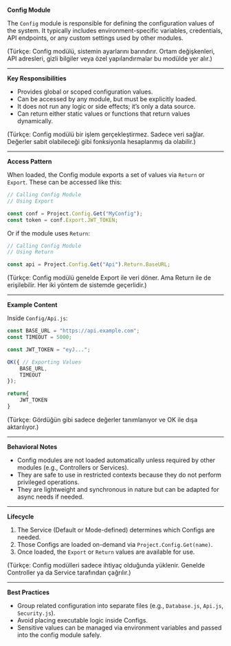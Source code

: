 **Config Module**

The `Config` module is responsible for defining the configuration values of the system. It typically includes environment-specific variables, credentials, API endpoints, or any custom settings used by other modules.

(Türkçe: Config modülü, sistemin ayarlarını barındırır. Ortam değişkenleri, API adresleri, gizli bilgiler veya özel yapılandırmalar bu modülde yer alır.)

---

**Key Responsibilities**

* Provides global or scoped configuration values.
* Can be accessed by any module, but must be explicitly loaded.
* It does not run any logic or side effects; it’s only a data source.
* Can return either static values or functions that return values dynamically.

(Türkçe: Config modülü bir işlem gerçekleştirmez. Sadece veri sağlar. Değerler sabit olabileceği gibi fonksiyonla hesaplanmış da olabilir.)

---

**Access Pattern**

When loaded, the Config module exports a set of values via `Return` or `Export`. These can be accessed like this:

```javascript
// Calling Config Module
// Using Export

const conf = Project.Config.Get("MyConfig");
const token = conf.Export.JWT_TOKEN;
```

Or if the module uses `Return`:

```javascript
// Calling Config Module
// Using Return

const api = Project.Config.Get("Api").Return.BaseURL;
```

(Türkçe: Config modülü genelde Export ile veri döner. Ama Return ile de erişilebilir. Her iki yöntem de sistemde geçerlidir.)

---

**Example Content**

Inside `Config/Api.js`:

```javascript
const BASE_URL = "https://api.example.com";
const TIMEOUT = 5000;

const JWT_TOKEN = "eyJ...";

OK({ // Exporting Values
	BASE_URL,
	TIMEOUT
});

return{
	JWT_TOKEN
}
```

(Türkçe: Gördüğün gibi sadece değerler tanımlanıyor ve OK ile dışa aktarılıyor.)

---

**Behavioral Notes**

* Config modules are not loaded automatically unless required by other modules (e.g., Controllers or Services).
* They are safe to use in restricted contexts because they do not perform privileged operations.
* They are lightweight and synchronous in nature but can be adapted for async needs if needed.

---

**Lifecycle**

1. The Service (Default or Mode-defined) determines which Configs are needed.
2. Those Configs are loaded on-demand via `Project.Config.Get(name)`.
3. Once loaded, the `Export` or `Return` values are available for use.

(Türkçe: Config modülleri sadece ihtiyaç olduğunda yüklenir. Genelde Controller ya da Service tarafından çağrılır.)

---

**Best Practices**

* Group related configuration into separate files (e.g., `Database.js`, `Api.js`, `Security.js`).
* Avoid placing executable logic inside Configs.
* Sensitive values can be managed via environment variables and passed into the config module safely.
